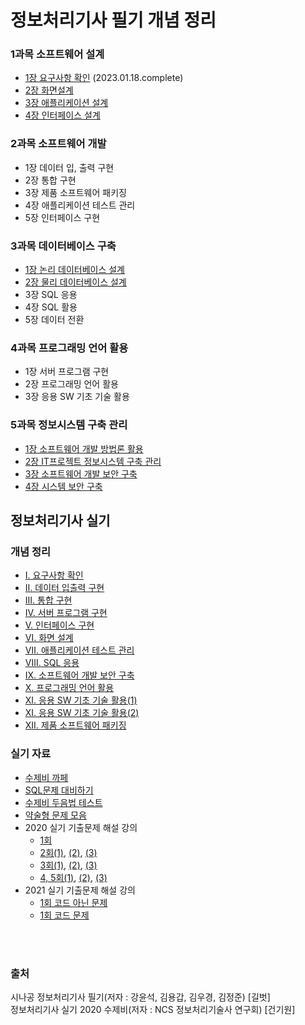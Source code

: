 # 정보처리기사 필기 개념 정리

### 1과목 소프트웨어 설계
* [1장 요구사항 확인](./정보처리기사필기/1과목/1과목%201장%20요구사항%20확인.md) (2023.01.18.complete)
* [2장 화면설계](./정보처리기사필기/1과목/1과목%202장%20화면설계.md)
* [3장 애플리케이션 설계](./정보처리기사필기/1과목/1과목%203장%20애플리케이션%20설계.md)
* [4장 인터페이스 설계](./정보처리기사필기/1과목/1과목%204장%20인터페이스%20설계.md)
    
### 2과목 소프트웨어 개발
* 1장 데이터 입, 출력 구현
* 2장 통합 구현
* 3장 제품 소프트웨어 패키징
* 4장 애플리케이션 테스트 관리
* 5장 인터페이스 구현

### 3과목 데이터베이스 구축
* [1장 논리 데이터베이스 설계](./정보처리기사필기/3과목/3과목%201장%20논리%20테이터베이스%20설계.md)
* [2장 물리 데이터베이스 설계](./정보처리기사필기/3과목/3과목%202장%20물리%20데이터베이스%20설계.md)
* 3장 SQL 응용
* 4장 SQL 활용
* 5장 데이터 전환

### 4과목 프로그래밍 언어 활용
* 1장 서버 프로그램 구현
* 2장 프로그래밍 언어 활용
* 3장 응용 SW 기초 기술 활용

### 5과목 정보시스템 구축 관리

* [1장 소프트웨어 개발 방법론 활용](./정보처리기사필기/5과목/5과목%201장%20소프트웨어%20개발%20방법론%20활용.md)
* [2장 IT프로젝트 정보시스템 구축 관리](./정보처리기사필기/5과목/5과목%202장%20IT프로젝트%20정보시스템%20구축%20관리.md)
* [3장 소프트웨어 개발 보안 구축](./정보처리기사필기/5과목/5과목%203장%20소프트웨어%20개발%20보안%20구축.md)
* [4장 시스템 보안 구축](./정보처리기사필기/5과목/5과목%204장%20시스템%20보안%20구축.md)

## 정보처리기사 실기

### 개념 정리 

* [Ⅰ. 요구사항 확인](https://ihp001.tistory.com/12)
* [Ⅱ. 데이터 입출력 구현](https://ihp001.tistory.com/14)
* [Ⅲ. 통합 구현](https://ihp001.tistory.com/17)
* [Ⅳ. 서버 프로그램 구현](https://ihp001.tistory.com/18?category=792948)
* [Ⅴ. 인터페이스 구현](https://ihp001.tistory.com/22?category=792948)
* [Ⅵ. 화면 설계](https://ihp001.tistory.com/22?category=792948)
* [Ⅶ. 애플리케이션 테스트 관리](https://ihp001.tistory.com/25)
* [Ⅷ. SQL 응용](https://ihp001.tistory.com/28?category=792948)
* [Ⅸ. 소프트웨어 개발 보안 구축](https://ihp001.tistory.com/31?category=792948)
* [Ⅹ. 프로그래밍 언어 활용](https://ihp001.tistory.com/37?category=792948)
* [XI. 응용 SW 기초 기술 활용(1)](https://ihp001.tistory.com/36?category=792948)
* [XI. 응용 SW 기초 기술 활용(2)](https://ihp001.tistory.com/38?category=792948)
* [XII. 제품 소프트웨어 패키징](https://ihp001.tistory.com/40?category=792948)


### 실기 자료
* [수제비 까페](https://cafe.naver.com/soojebi)
* [SQL문제 대비하기](./sql.md)
* [수제비 두음법 테스트](https://github.com/PARKINHYO/Engineer-Information-Processing/blob/master/%EC%88%98%EC%A0%9C%EB%B9%84%EB%91%90%EC%9D%8C%EB%B2%95%ED%85%8C%EC%8A%A4%ED%8A%B8.pdf)
* [약술형 문제 모음](https://github.com/PARKINHYO/Engineer-Information-Processing/blob/master/%EC%8B%A4%EA%B8%B0%EC%95%BD%EC%88%A0%ED%98%95.pdf)
* 2020 실기 기출문제 해설 강의
  * [1회](https://www.youtube.com/watch?v=ao3Nn2UCZL8&list=PLwXldj55mFgCvFIwh22wR-Jm2L3Cz26St&index=5)
  * [2회(1)](https://www.youtube.com/watch?v=qEqfrYYRQyc&list=PLwXldj55mFgCvFIwh22wR-Jm2L3Cz26St&index=3), [(2)](https://www.youtube.com/watch?v=e_5oYEqhJMA), [(3)](https://www.youtube.com/watch?v=cdY2WkpPo4M)
  * [3회(1)](https://www.youtube.com/watch?v=noKiGztSFPM&list=PLwXldj55mFgCvFIwh22wR-Jm2L3Cz26St&index=8), [(2)](https://www.youtube.com/watch?v=7-QZXTpPR90&list=PLwXldj55mFgCvFIwh22wR-Jm2L3Cz26St&index=9), [(3)](https://www.youtube.com/watch?v=dQ2zRSc0oLI&list=PLwXldj55mFgCvFIwh22wR-Jm2L3Cz26St&index=10)
  * [4, 5회(1)](https://www.youtube.com/watch?v=Gw2bpc7PfX4), [(2)](https://www.youtube.com/watch?v=ZojK-z37oVE), [(3)](https://www.youtube.com/watch?v=l79a66BnkGs)
* 2021 실기 기출문제 해설 강의
  * [1회 코드 아닌 문제](https://www.youtube.com/watch?v=Cn6ShEceVss&list=PLwXldj55mFgCvFIwh22wR-Jm2L3Cz26St&index=14)
  * [1회 코드 문제](https://www.youtube.com/watch?v=Y9jPpl5_Jkg&list=PLwXldj55mFgCvFIwh22wR-Jm2L3Cz26St&index=15)
  
<br>
<br>

### 출처<br>
시나공 정보처리기사 필기(저자 : 강윤석, 김용갑, 김우경, 김정준) [길벗]<br>
정보처리기사 실기 2020 수제비(저자 : NCS 정보처리기술사 연구회) [건기원]
 
